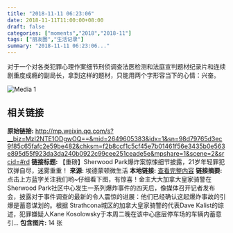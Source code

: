 ```yaml
---
title: "2018-11-11 06:23:06"
date: 2018-11-11T11:00:00+08:00
draft: false
categories: ["moments","2018","2018-11"]
tags: ["朋友圈","生活记录"]
summary: "2018-11-11 06:23:06..."
---
```


对于一个对各类犯罪心理作案细节刑侦调查法医检测和法庭宣判题材纪录片和连续剧重度成瘾的副局长，拿到这样的题材，只能用两个字形容当下的心情：兴奋。

![Media 1](/Moments/photos/2018-11-11/201811110623060.jpg)

## 相关链接

**原始链接:** http://mp.weixin.qq.com/s?__biz=MzI2NTE1ODgwOQ==&mid=2649605383&idx=1&sn=98d79765d3ec9f85c65fafc2e59be482&chksm=f2b8ccf1c5cf45e7b01461f56e3435b0e563e895d55f923da3da240b0922c99cee251ceade5e&mpshare=1&scene=2&srcid=#rd
**链接标题:** 【重磅】Sherwood Park爆炸案惊悚细节披露，21岁年轻罪犯饮弹自尽，迷雾重重！
**来源:** 埃德蒙顿微生活
**本地链接:** [查看完整内容](/link_content/2018/11/2018-11-11-1/link_content/)
**链接摘要:** 点击上方蓝字关注我们哟~仔细看下图，有惊喜！金主大大加拿大皇家骑警在Sherwood Park社区中心发生一系列爆炸事件的四天后，像媒体召开记者发布会，披露对于事件调查的最新的令人震惊的进展：他们已经确认这起爆炸事故的引爆是蓄意谋划的。根据 Strathcona城区的加拿大皇家骑警的代表Dave Kalist的综述，犯罪嫌疑人Kane Kosolowsky于本周二晚在该中心底层停车场的车辆内蓄意引...
**包含图片:** 14 张

